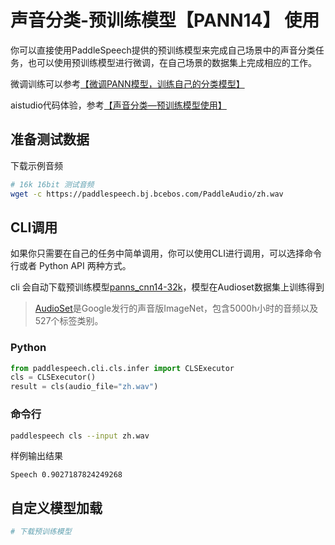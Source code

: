 # 声音分类-预训练模型【PANN14】 使用

你可以直接使用PaddleSpeech提供的预训练模型来完成自己场景中的声音分类任务，也可以使用预训练模型进行微调，在自己场景的数据集上完成相应的工作。

微调训练可以参考[【微调PANN模型，训练自己的分类模型】](./train_PANN.md)

aistudio代码体验，参考[【声音分类—预训练模型使用】](https://aistudio.baidu.com/aistudio/projectdetail/4308682?shared=1)

## 准备测试数据

下载示例音频

```bash
# 16k 16bit 测试音频
wget -c https://paddlespeech.bj.bcebos.com/PaddleAudio/zh.wav
```

## CLI调用

如果你只需要在自己的任务中简单调用，你可以使用CLI进行调用，可以选择命令行或者 Python API 两种方式。

cli 会自动下载预训练模型[panns_cnn14-32k](https://github.com/PaddlePaddle/PaddleSpeech/blob/develop/docs/source/released_model.md#audio-classification-models)，模型在Audioset数据集上训练得到

> [AudioSet](https://research.google.com/audioset/download.html)是Google发行的声音版ImageNet，包含5000h小时的音频以及527个标签类别。

### Python

```python
from paddlespeech.cli.cls.infer import CLSExecutor
cls = CLSExecutor()
result = cls(audio_file="zh.wav")
```

### 命令行
```bash
paddlespeech cls --input zh.wav
```

样例输出结果
``` text
Speech 0.9027187824249268
```

## 自定义模型加载

```bash
# 下载预训练模型

```


```python

```




